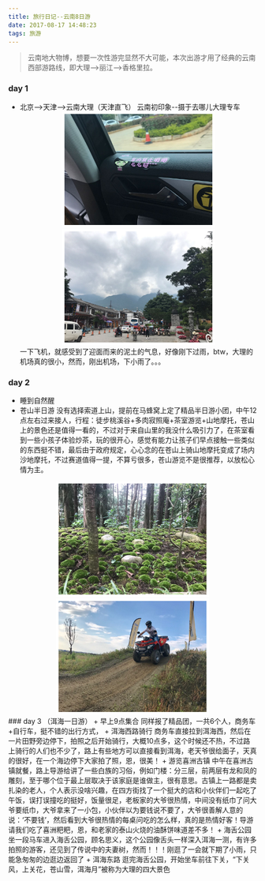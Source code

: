 ```yaml
---
title: 旅行日记--云南8日游
date: 2017-08-17 14:48:23
tags: 旅游
---
```

> 
> 云南地大物博，想要一次性游完显然不大可能，本次出游才用了经典的云南西部游路线，即大理-->丽江-->香格里拉。
<style>
	.img_warpper {
		text-align: center;
	}
	.img_warpper img{
		width: 300px;
		border: 5px solid #fff;
	}
</style>

### day 1
+ 北京——>天津——>云南大理（天津直飞）
	云南初印象--摄于去哪儿大理专车
  <div class="img_warpper"><img src="https://raw.githubusercontent.com/dandandexia/dandandexia.github.io/save/img/img_01.jpeg" alt=""><img src="https://raw.githubusercontent.com/dandandexia/dandandexia.github.io/save/img/img_02.jpeg" alt=""></div>
	一下飞机，就感受到了迎面而来的泥土的气息，好像刚下过雨，btw，大理的机场真的很小，然而，刚出机场，下小雨了。。。
### day 2
+  睡到自然醒
+  苍山半日游 
没有选择索道上山，提前在马蜂窝上定了精品半日游小团，中午12点左右过来接人，行程：徒步桃溪谷+多肉寂照庵+茶室游览+山地摩托，苍山上的景色还是值得一看的，不过对于来自山里的我没什么吸引力了，在茶室看到一些小孩子体验炒茶，玩的很开心，感觉有能力让孩子们早点接触一些类似的东西挺不错，最后由于政府规定，心心念的在苍山上骑山地摩托变成了场内沙地摩托，不过赛道值得一提，不算亏很多，苍山游览不是很推荐，以放松心情为主。
<div class="img_warpper"><img src="https://raw.githubusercontent.com/dandandexia/dandandexia.github.io/save/img/img_06.jpeg" alt=""><img src="https://raw.githubusercontent.com/dandandexia/dandandexia.github.io/save/img/img_07.jpeg" alt=""></div>
### day 3 （洱海一日游）
+ 早上9点集合
同样报了精品团，一共6个人，商务车+自行车，挺不错的出行方式，
+ 洱海西路骑行
商务车直接拉到洱海西，然后在一片田野旁边停下，拍照之后开始骑行，大概10点多，这个时候还不热，不过路上骑行的人们也不少了，路上有些地方可以直接看到洱海，老天爷很给面子，天真的很好，在一个海边停下大家拍了照，恩，很美！
+ 游览喜洲古镇
中午在喜洲古镇就餐，路上导游给讲了一些白族的习俗，例如门楼：分三层，前两层有龙和凤的雕刻，至于哪个位于最上层取决于该家庭是谁做主，很有意思。古镇上一路都是卖扎染的老人，个人表示没啥兴趣，在四方街找了一个挺大的店和小伙伴们一起吃了午饭，误打误撞吃的挺好，饭量很足，老板家的大爷很热情，中间没有纸巾了问大爷要纸巾，大爷拿来了一小包，小伙伴以为要钱说不要了，大爷很善解人意的说：‘不要钱’，然后看到大爷很热情的每桌问吃的怎么样，真的是热情好客！导游请我们吃了喜洲粑粑，恩，和老家的泰山火烧的油酥饼味道差不多！
+ 海舌公园
坐一段马车进入海舌公园，顾名思义，这个公园像舌头一样深入洱海一测，有许多拍照的游客，还见到了传说中的夫妻树，然而！！！刚逛了一会就下期了小雨，只能急匆匆的边逛边返回了
+ 洱海东路
逛完海舌公园，开始坐车前往下关，“下关风，上关花，苍山雪，洱海月”被称为大理的四大景色


